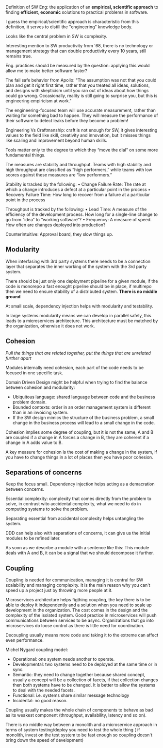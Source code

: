 
Definition of SW Eng:  the application of an **empirical, scientific approach** to finding **efficient**, **economic** solutions to practical problems in software.

I guess the empirical/scientific approach is characteristic from this definition, it serves to distill the "engineering" knowledge body.

Looks like the central problem in SW is complexity. 

Interesting mention to SW productivity from '68, there is no technology or management strategy that can double productivity every 10 years, still remains true.

Eng. practices should be measured by the question: applying this would allow me to make better software faster? 

The fail safe behavior from Apollo:
"The assumption was not that you could plan and get it right first time, rather that you treated all ideas, solutions, and designs with skepticism until you ran out of ideas about how things could go wrong. Occasionally, reality is still going to surprise you, but this is engineering empiricism at work."

The engineering-focused team will use accurate measurement, rather than waiting for something bad to happen. They will measure the performance of their software to detect leaks before they become a problem!

Engineering Vs Craftmanship: craft is not enough for SW, it gives interesting values to the field like skill, creativity and innovation, but it misses things like scaling and improvement beyond human skills.

Tools matter only to the degree to which they “move the dial” on some more fundamental things.


The measures are stability and throughput. Teams with high stability and high throughput are classified as “high performers,” while teams with low scores against these measures are “low performers.”


Stability is tracked by the following:
• Change Failure Rate: The rate at which a change introduces a defect at a particular point in the process
• Recovery Failure Time: How long to recover from a failure at a particular point in the process


Throughput is tracked by the following:
• Lead Time: A measure of the efficiency of the development process. How long for a single-line change to go from “idea” to “working software”?
• Frequency: A measure of speed. How often are changes deployed into production?

Counterintuitive: Approval board, they slow things up.


## Modularity ##

When interfasing with 3rd party systems there needs to be a connection layer that separates the inner working of the system with the 3rd party system.

There should be just only one deployment pipeline for a given module, if the code is monorepo a fast enought pipeline should be in place, if multirepo then we need to ensure stability of a distributed system. **There is no middle ground**

At small scale, dependency injection helps with modularity and testability. 

In large systems modularity means we can develop in parallel safely, this leads to a microservices architecture. This architecture must be matched by the organization, otherwise it does not work.



## Cohesion ##

*Pull the things that are related together, put the things that are unrelated further apart*

Modules internally need cohesion, each part of the code needs to be focused in one specific task.

Domain Driven Design might be helpful when trying to find the balance between cohesion and modularity:
- Ubiquitous language: shared language between code and the business problem domain.
- Bounded contexts: order in an order management system is different than in an invoicing system. 
- If the SW design mimics the structure of the business problem, a small change in the business process will lead to a small change in the code.

Cohesion implies some degree of coupling, but it is not the same, A and B are coupled if a change in A forces a change in B, they are coherent if a change in A adds value to B.

A key measure for cohesion is the cost of making a change in the system, if you have to change things in a lot of places then you have poor cohesion.


## Separations of concerns ##

Keep the focus small.
Dependency injection helps acting as a demacration between concerns.

Essential complexity: complexity that comes directly from the problem to solve, in contrast wito accidental complexity, what we need to do in computing systems to solve the problem. 

Separating essential from accidental complexity helps untangling the system.

DDD can help also with separations of concerns, it can give us the initial modules to be refined later.

As soon as we describe a module with a sentence like this: This module deals with A and B, it can be a signal that we should decompose it further. 


## Coupling ##

Coupling is needed for communication, managing it is central for SW scalability and managing complexity.
It is the main reason why you can't speed up a project just by throwing more people at it. 

Microservices architecture helps figthing coupling, the key there is to be able to deploy it independently and a solution when you need to scale up development in the organization.
The cost comes in the design and the complexity of the isolated system.
Good practice in microservices will push communications between services to be async. 
Organizations that go into microservices do loose control as there is little need for coordination.

Decoupling usually means more code and taking it to the extreme can affect even performance. 

Michel Nygard coupling model:
- Operational: one system needs another to operate.
- Developmental: two systems need to be deployed at the same time or in sync.
- Semantic: they need to change together because shared concept, usually a concept will be a collection of facets, if that collection changes then both systems have to be changed. It is better to allow the systems to deal with the needed facets.
- Functional: i.e. systems share similar message technology
- Incidental: no good reason.

Coupling usually makes the whole chain of components to behave as bad as its weakest component (throughput, availability, latency and so on).

There is no middle way between a monolith and a microservice approach in terms of system testing/deploy you need to test the whole thing ( if monolith, invest on the test system to be fast enough so coupling doesn't bring down the speed of development)



